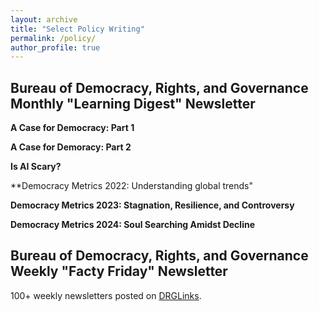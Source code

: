 ```yaml
---
layout: archive
title: "Select Policy Writing"
permalink: /policy/
author_profile: true
---
```


## Bureau of Democracy, Rights, and Governance Monthly "Learning Digest" Newsletter
**A Case for Democracy: Part 1**

**A Case for Demoracy: Part 2**

**Is AI Scary?**

**Democracy Metrics 2022: Understanding global trends"

**Democracy Metrics 2023: Stagnation, Resilience, and Controversy**

**Democracy Metrics 2024: Soul Searching Amidst Decline**



## Bureau of Democracy, Rights, and Governance Weekly "Facty Friday" Newsletter
100+ weekly newsletters posted on [DRGLinks](https://www.drglinks.org/facty-friday/).
